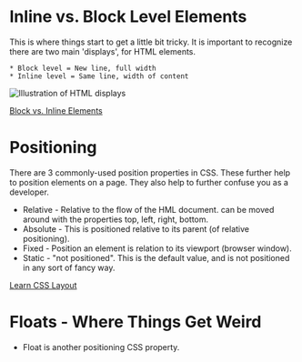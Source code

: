 # Inline vs. Block Level Elements

This is where things start to get a little bit tricky. 
It is important to recognize there are two main 'displays', for HTML elements.

	* Block level = New line, full width
	* Inline level = Same line, width of content

![Illustration of HTML displays](http://www.girldevelopitfargo.com/holidayhtmlcss/img/example-blockinline.png "HTML Displays")

[Block vs. Inline Elements](https://coursework.vschool.io/html-block-vs-inline/)

# Positioning

There are 3 commonly-used position properties in CSS. These further help to position elements on a page. They also help to further confuse you as a developer. 

* Relative - Relative to the flow of the HML document. can be moved around with the properties top, left, right, bottom.
* Absolute - This is positioned relative to its parent (of relative positioning). 
* Fixed - Position an element is relation to its viewport (browser window).
* Static - "not positioned". This is the default value, and is not positioned in any sort of fancy way.

[Learn CSS Layout](http://learnlayout.com/position.html)

# Floats - Where Things Get Weird

* Float is another positioning CSS property.